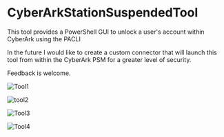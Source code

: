 # CyberArkStationSuspendedTool
This tool provides a PowerShell GUI to unlock a user's account within CyberArk using the PACLI

In the future I would like to create a custom connector that will launch this tool from within the CyberArk PSM for a greater level of security.

Feedback is welcome.

![Tool1](https://user-images.githubusercontent.com/16002550/27706140-632b91f2-5cde-11e7-966d-b58e9ecc1e9e.png)

![tool2](https://user-images.githubusercontent.com/16002550/27706139-6238e01a-5cde-11e7-98ee-3c0862c7379c.png)

![Tool3](https://user-images.githubusercontent.com/16002550/27706210-b6f4fa12-5cde-11e7-909c-a37473e7b029.png)

![Tool4](https://user-images.githubusercontent.com/16002550/27706204-b07d81e0-5cde-11e7-9af9-5da9bb752295.png)
